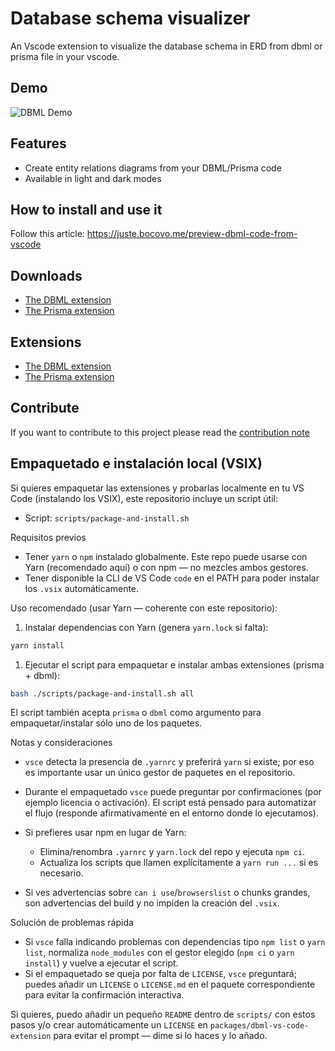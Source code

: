 # Database schema visualizer

An Vscode extension to visualize the database schema in ERD from dbml or prisma file in your vscode.

## Demo

![DBML Demo](./assets/demo.gif)

## Features

- Create entity relations diagrams from your DBML/Prisma code
- Available in light and dark modes

## How to install and use it

Follow this article: <https://juste.bocovo.me/preview-dbml-code-from-vscode>

## Downloads

- [The DBML extension](https://marketplace.visualstudio.com/items?itemName=bocovo.dbml-erd-visualizer)
- [The Prisma extension](https://marketplace.visualstudio.com/items?itemName=bocovo.prisma-erd-visualizer)

## Extensions

- [The DBML extension](./packages/dbml-vs-code-extension/README.md)
- [The Prisma extension](./packages/prisma-vs-code-extension/README.md)

## Contribute

If you want to contribute to this project please read the [contribution note](./CODE_OF_CONDUCT.md)

## Empaquetado e instalación local (VSIX)

Si quieres empaquetar las extensiones y probarlas localmente en tu VS Code (instalando los VSIX), este repositorio incluye un script útil:

- Script: `scripts/package-and-install.sh`

Requisitos previos

- Tener `yarn` o `npm` instalado globalmente. Este repo puede usarse con Yarn (recomendado aquí) o con npm — no mezcles ambos gestores.
- Tener disponible la CLI de VS Code `code` en el PATH para poder instalar los `.vsix` automáticamente.

Uso recomendado (usar Yarn — coherente con este repositorio):

1. Instalar dependencias con Yarn (genera `yarn.lock` si falta):

```bash
yarn install
```


1. Ejecutar el script para empaquetar e instalar ambas extensiones (prisma + dbml):

```bash
bash ./scripts/package-and-install.sh all
```

El script también acepta `prisma` o `dbml` como argumento para empaquetar/instalar sólo uno de los paquetes.

Notas y consideraciones

- `vsce` detecta la presencia de `.yarnrc` y preferirá `yarn` si existe; por eso es importante usar un único gestor de paquetes en el repositorio.
- Durante el empaquetado `vsce` puede preguntar por confirmaciones (por ejemplo licencia o activación). El script está pensado para automatizar el flujo (responde afirmativamente en el entorno donde lo ejecutamos).
- Si prefieres usar npm en lugar de Yarn:

  - Elimina/renombra `.yarnrc` y `yarn.lock` del repo y ejecuta `npm ci`.
  - Actualiza los scripts que llamen explícitamente a `yarn run ...` si es necesario.

- Si ves advertencias sobre `can i use`/`browserslist` o chunks grandes, son advertencias del build y no impiden la creación del `.vsix`.

Solución de problemas rápida

- Si `vsce` falla indicando problemas con dependencias tipo `npm list` o `yarn list`, normaliza `node_modules` con el gestor elegido (`npm ci` o `yarn install`) y vuelve a ejecutar el script.
- Si el empaquetado se queja por falta de `LICENSE`, `vsce` preguntará; puedes añadir un `LICENSE` o `LICENSE.md` en el paquete correspondiente para evitar la confirmación interactiva.

Si quieres, puedo añadir un pequeño `README` dentro de `scripts/` con estos pasos y/o crear automáticamente un `LICENSE` en `packages/dbml-vs-code-extension` para evitar el prompt — dime si lo haces y lo añado.
